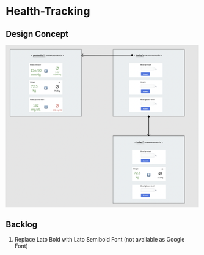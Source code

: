 # Health-Tracking

## Design Concept

![design-concept](docs/design-concept.png)

## Backlog

1. Replace Lato Bold with Lato Semibold Font (not available as Google Font)
